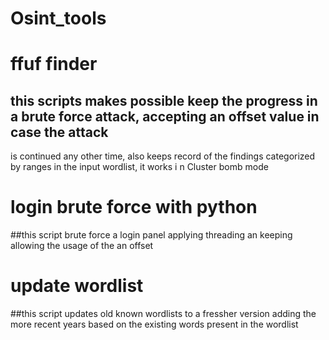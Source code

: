 # Osint_tools

# ffuf finder 
## this scripts makes possible keep the progress in a brute force attack, accepting an offset value in case the attack 
is continued any other time, also keeps record of the findings categorized by ranges in the input wordlist, it works i
n Cluster bomb mode

# login brute force with python
##this script brute force a login panel applying threading an keeping allowing the usage of the an offset

# update wordlist
##this script updates old known wordlists to a fressher version adding the more recent years based on the existing words present in the wordlist


